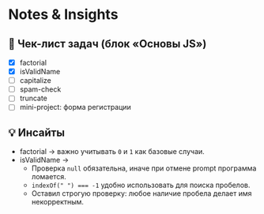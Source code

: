 # Notes & Insights

## 📌 Чек-лист задач (блок «Основы JS»)

- [x] factorial
- [x] isValidName
- [ ] capitalize
- [ ] spam-check
- [ ] truncate
- [ ] mini-project: форма регистрации

## 💡 Инсайты

- factorial → важно учитывать `0` и `1` как базовые случаи.
- isValidName →
  - Проверка `null` обязательна, иначе при отмене prompt программа ломается.
  - `indexOf(" ") === -1` удобно использовать для поиска пробелов.
  - Оставил строгую проверку: любое наличие пробела делает имя некорректным.
